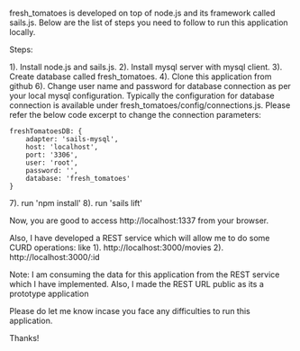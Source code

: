 fresh_tomatoes is developed on top of node.js and its framework called sails.js.
Below are the list of steps you need to follow to run this application locally.

Steps:

1). Install node.js and sails.js.
2). Install mysql server with mysql client.
3). Create database called fresh_tomatoes.
4). Clone this application from github
6). Change user name and password for database connection as per your local mysql configuration. Typically the configuration for database connection is available under fresh_tomatoes/config/connections.js. Please refer the below code excerpt to change the connection parameters:

	freshTomatoesDB: {
    	adapter: 'sails-mysql',
    	host: 'localhost',
    	port: '3306',
    	user: 'root',
    	password: '',
    	database: 'fresh_tomatoes'
  	}
7). run 'npm install'
8). run 'sails lift'


Now, you are good to access http://localhost:1337 from your browser.


Also, I have developed a REST service which will allow me to do some CURD operations: like 
1). http://localhost:3000/movies
2). http://localhost:3000/:id


Note: I am consuming the data for this application from the REST service which I have implemented.
	  Also, I made the REST URL public as its a prototype application


Please do let me know incase you face any difficulties to run this application.

Thanks!